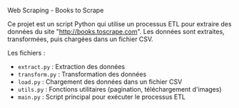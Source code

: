 Web Scraping - Books to Scrape


Ce projet est un script Python qui utilise un processus ETL pour extraire des données du site "http://books.toscrape.com". Les données sont extraites, transformées, puis chargées dans un fichier CSV.

Les fichiers : 
- `extract.py` : Extraction des données
- `transform.py` : Transformation des données
- `load.py` : Chargement des données dans un fichier CSV
- `utils.py` : Fonctions utilitaires (pagination, téléchargement d'images)
- `main.py` : Script principal pour exécuter le processus ETL


